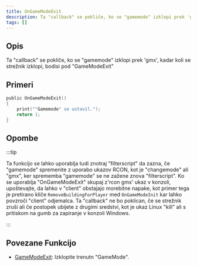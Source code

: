 ```yaml
---
title: OnGameModeExit
description: Ta "callback" se pokliče, ko se "gamemode" izklopi prek 'gmx', kadar koli se strežnik izklopi, bodisi pod "GameModeExit"
tags: []
---
```


## Opis

Ta "callback" se pokliče, ko se "gamemode" izklopi prek 'gmx', kadar koli se strežnik izklopi, bodisi pod "GameModeExit"

## Primeri

```c
public OnGameModeExit()
{
    print(""Gamemode" se ustavil.");
    return 1;
}
```

## Opombe

:::tip

Ta funkcijo se lahko uporablja tudi znotraj "filterscript" da zazna, če "gamemode" spremenite z uporabo ukazov RCON, kot je "changemode" ali "gmx", ker sprememba "gamemode" se ne zažene znova "filterscript". Ko se uporablja "OnGameModeExit" skupaj z'rcon gmx' ukaz v konzoli, upoštevajte, da lahko v "client" obstajajo morebitne napake, kot primer tega je pretirano kliče `RemoveBuildingForPlayer` med `OnGameModeInit` kar lahko povzroči "client" odjemalca. Ta "callback" ne bo poklican, če se strežnik zruši ali če postopek ubijete z drugimi sredstvi, kot je ukaz Linux "kill" ali s pritiskom na gumb za zapiranje v konzoli Windows.

:::

## Povezane Funkcijo

- [GameModeExit](../functions/GameModeExit.md): Izklopite trenutn "GameMode".
